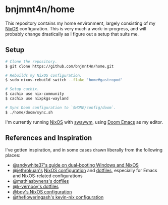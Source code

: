 # bnjmnt4n/home

This repository contains my home environment, largely consisting of my [NixOS][nixos] configuration. This is very much a work-in-progress, and will probably change drastically as I figure out a setup that suits me.

## Setup

```sh
# Clone the repository.
$ git clone https://github.com/bnjmnt4n/home.git

# Rebuilds my NixOS configuration.
$ sudo nixos-rebuild switch --flake 'home#gastropod'

# Setup cachix.
$ cachix use nix-community
$ cachix use nixpkgs-wayland

# Sync Doom configuration to `$HOME/config/doom`.
$ ./home/doom/sync.sh
```

I'm currently running [NixOS][nixos] with [swaywm][swaywm], using [Doom Emacs][doom-emacs] as my editor.

## References and Inspiration

I've gotten inspiration, and in some cases drawn liberally from the following places:

- [@andywhite37's guide on dual-booting Windows and NixOS][andywhite37/dual-boot]
- [@jethrokuan's][jethrokuan] [NixOS configuration][jethrokuan/nix-config] and [dotfiles][jethrokuan/dots], especially for Emacs and NixOS-related configurations
- [@mathiasbynens's dotfiles][mathiasbynens/dotfiles]
- [@k-vernooy's dotfiles][k-vernooy/dotfiles]
- [@bqv's NixOS configuration][bqv/nixrc]
- [@thefloweringash's kevin-nix configuration][thefloweringash/kevin-nix]

[nixos]: https://nixos.org/
[swaywm]: https://swaywm.org/
[doom-emacs]: https://github.com/hlissner/doom-emacs
[andywhite37/dual-boot]: https://github.com/andywhite37/nixos/blob/9a3c13be14d3de4104322bb09efbf74245acffbd/DUAL_BOOT_WINDOWS_GUIDE.md
[jethrokuan]: https://github.com/jethrokuan
[jethrokuan/nix-config]: https://github.com/jethrokuan/nix-config
[jethrokuan/dots]: https://github.com/jethrokuan/dots
[mathiasbynens/dotfiles]: https://github.com/mathiasbynens/dotfiles
[k-vernooy/dotfiles]: https://github.com/k-vernooy/dotfiles
[bqv/nixrc]: https://github.com/bqv/nixrc
[thefloweringash/kevin-nix]: https://github.com/thefloweringash/kevin-nix/
